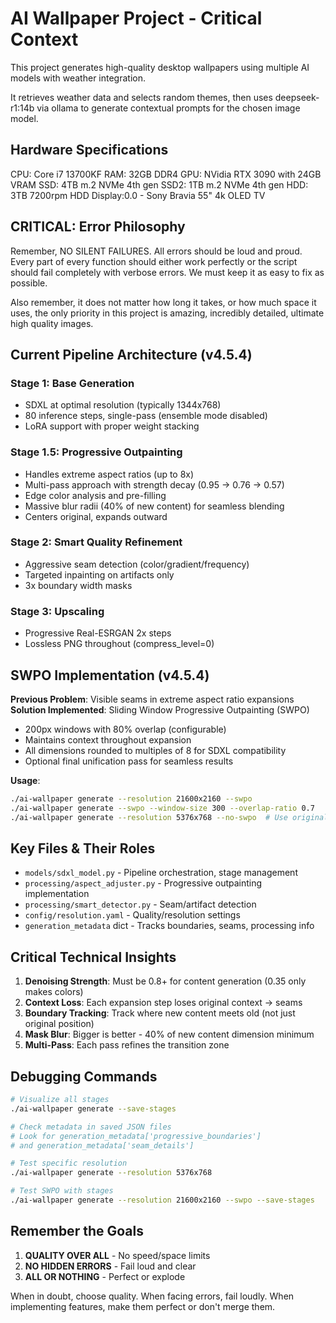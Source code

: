 # AI Wallpaper Project - Critical Context

This project generates high-quality desktop wallpapers using multiple AI models with weather integration.

It retrieves weather data and selects random themes, then uses deepseek-r1:14b via ollama to generate contextual prompts for the chosen image model.

## Hardware Specifications

CPU: Core i7 13700KF
RAM: 32GB DDR4
GPU: NVidia RTX 3090 with 24GB VRAM
SSD: 4TB m.2 NVMe 4th gen
SSD2: 1TB m.2 NVMe 4th gen
HDD: 3TB 7200rpm HDD
Display:0.0 - Sony Bravia 55" 4k OLED TV

## CRITICAL: Error Philosophy

Remember, NO SILENT FAILURES. All errors should be loud and proud. Every part of every function should either work perfectly or the script should fail completely with verbose errors. We must keep it as easy to fix as possible.

Also remember, it does not matter how long it takes, or how much space it uses, the only priority in this project is amazing, incredibly detailed, ultimate high quality images.

## Current Pipeline Architecture (v4.5.4)

### Stage 1: Base Generation
- SDXL at optimal resolution (typically 1344x768)
- 80 inference steps, single-pass (ensemble mode disabled)
- LoRA support with proper weight stacking

### Stage 1.5: Progressive Outpainting
- Handles extreme aspect ratios (up to 8x)
- Multi-pass approach with strength decay (0.95 → 0.76 → 0.57)
- Edge color analysis and pre-filling
- Massive blur radii (40% of new content) for seamless blending
- Centers original, expands outward

### Stage 2: Smart Quality Refinement
- Aggressive seam detection (color/gradient/frequency)
- Targeted inpainting on artifacts only
- 3x boundary width masks

### Stage 3: Upscaling
- Progressive Real-ESRGAN 2x steps
- Lossless PNG throughout (compress_level=0)

## SWPO Implementation (v4.5.4)

**Previous Problem**: Visible seams in extreme aspect ratio expansions
**Solution Implemented**: Sliding Window Progressive Outpainting (SWPO)
- 200px windows with 80% overlap (configurable)
- Maintains context throughout expansion
- All dimensions rounded to multiples of 8 for SDXL compatibility
- Optional final unification pass for seamless results

**Usage**:
```bash
./ai-wallpaper generate --resolution 21600x2160 --swpo
./ai-wallpaper generate --swpo --window-size 300 --overlap-ratio 0.7
./ai-wallpaper generate --resolution 5376x768 --no-swpo  # Use original method
```

## Key Files & Their Roles

- `models/sdxl_model.py` - Pipeline orchestration, stage management
- `processing/aspect_adjuster.py` - Progressive outpainting implementation
- `processing/smart_detector.py` - Seam/artifact detection
- `config/resolution.yaml` - Quality/resolution settings
- `generation_metadata` dict - Tracks boundaries, seams, processing info

## Critical Technical Insights

1. **Denoising Strength**: Must be 0.8+ for content generation (0.35 only makes colors)
2. **Context Loss**: Each expansion step loses original context → seams
3. **Boundary Tracking**: Track where new content meets old (not just original position)
4. **Mask Blur**: Bigger is better - 40% of new content dimension minimum
5. **Multi-Pass**: Each pass refines the transition zone

## Debugging Commands

```bash
# Visualize all stages
./ai-wallpaper generate --save-stages

# Check metadata in saved JSON files
# Look for generation_metadata['progressive_boundaries']
# and generation_metadata['seam_details']

# Test specific resolution
./ai-wallpaper generate --resolution 5376x768

# Test SWPO with stages
./ai-wallpaper generate --resolution 21600x2160 --swpo --save-stages
```

## Remember the Goals

1. **QUALITY OVER ALL** - No speed/space limits
2. **NO HIDDEN ERRORS** - Fail loud and clear
3. **ALL OR NOTHING** - Perfect or explode

When in doubt, choose quality. When facing errors, fail loudly. When implementing features, make them perfect or don't merge them.